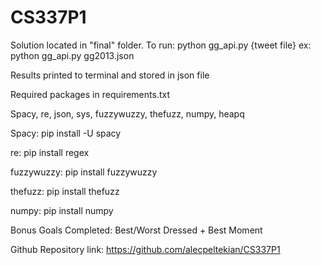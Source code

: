 # CS337P1
Solution located in "final" folder.
To run: python gg_api.py {tweet file}
ex: python gg_api.py gg2013.json

Results printed to terminal and stored in json file

Required packages in requirements.txt

Spacy, re, json, sys, fuzzywuzzy, thefuzz, numpy, heapq

Spacy: pip install -U spacy

re: pip install regex

fuzzywuzzy: pip install fuzzywuzzy

thefuzz: pip install thefuzz

numpy: pip install numpy

Bonus Goals Completed: Best/Worst Dressed + Best Moment

Github Repository link: https://github.com/alecpeltekian/CS337P1
